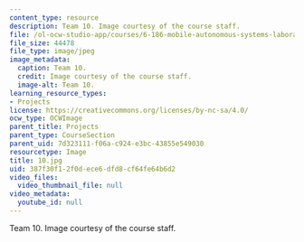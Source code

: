 ```yaml
---
content_type: resource
description: Team 10. Image courtesy of the course staff.
file: /ol-ocw-studio-app/courses/6-186-mobile-autonomous-systems-laboratory-january-iap-2005/387f30f12f0dece6dfd8cf64fe64b6d2_10.jpg
file_size: 44478
file_type: image/jpeg
image_metadata:
  caption: Team 10.
  credit: Image courtesy of the course staff.
  image-alt: Team 10.
learning_resource_types:
- Projects
license: https://creativecommons.org/licenses/by-nc-sa/4.0/
ocw_type: OCWImage
parent_title: Projects
parent_type: CourseSection
parent_uid: 7d323111-f06a-c924-e3bc-43855e549030
resourcetype: Image
title: 10.jpg
uid: 387f30f1-2f0d-ece6-dfd8-cf64fe64b6d2
video_files:
  video_thumbnail_file: null
video_metadata:
  youtube_id: null
---
```

Team 10. Image courtesy of the course staff.